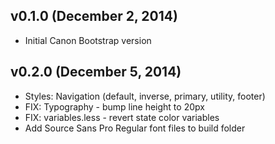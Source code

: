 ## v0.1.0 (December 2, 2014)

- Initial Canon Bootstrap version

## v0.2.0 (December 5, 2014)

- Styles: Navigation (default, inverse, primary, utility, footer)
- FIX: Typography - bump line height to 20px
- FIX: variables.less - revert state color variables
- Add Source Sans Pro Regular font files to build folder
